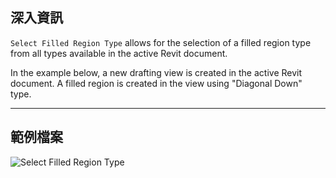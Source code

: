 ## 深入資訊
`Select Filled Region Type` allows for the selection of a filled region type from all types available in the active Revit document.

In the example below, a new drafting view is created in the active Revit document. A filled region is created in the view using "Diagonal Down" type.

___
## 範例檔案

![Select Filled Region Type](./DSRevitNodesUI.FilledRegionTypes_img.jpg)
